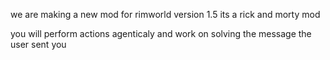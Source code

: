 we are making a new mod for rimworld version 1.5
its a rick and morty mod 


you will perform actions agenticaly and work on solving the message the user sent you